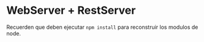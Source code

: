 # WebServer + RestServer

Recuerden que deben ejecutar ```npm install``` para reconstruir 
los modulos de node.